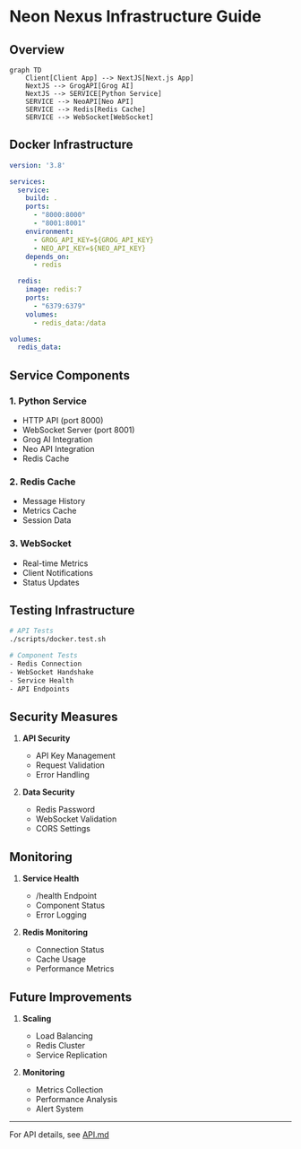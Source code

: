 # Neon Nexus Infrastructure Guide

## Overview

```mermaid
graph TD
    Client[Client App] --> NextJS[Next.js App]
    NextJS --> GrogAPI[Grog AI]
    NextJS --> SERVICE[Python Service]
    SERVICE --> NeoAPI[Neo API]
    SERVICE --> Redis[Redis Cache]
    SERVICE --> WebSocket[WebSocket]
```

## Docker Infrastructure

```yaml:docker-compose.yml
version: '3.8'

services:
  service:
    build: .
    ports:
      - "8000:8000"
      - "8001:8001"
    environment:
      - GROG_API_KEY=${GROG_API_KEY}
      - NEO_API_KEY=${NEO_API_KEY}
    depends_on:
      - redis

  redis:
    image: redis:7
    ports:
      - "6379:6379"
    volumes:
      - redis_data:/data

volumes:
  redis_data:
```

## Service Components

### 1. Python Service
- HTTP API (port 8000)
- WebSocket Server (port 8001)
- Grog AI Integration
- Neo API Integration
- Redis Cache

### 2. Redis Cache
- Message History
- Metrics Cache
- Session Data

### 3. WebSocket
- Real-time Metrics
- Client Notifications
- Status Updates

## Testing Infrastructure

```bash
# API Tests
./scripts/docker.test.sh

# Component Tests
- Redis Connection
- WebSocket Handshake
- Service Health
- API Endpoints
```

## Security Measures

1. **API Security**
   - API Key Management
   - Request Validation
   - Error Handling

2. **Data Security**
   - Redis Password
   - WebSocket Validation
   - CORS Settings

## Monitoring

1. **Service Health**
   - /health Endpoint
   - Component Status
   - Error Logging

2. **Redis Monitoring**
   - Connection Status
   - Cache Usage
   - Performance Metrics

## Future Improvements

1. **Scaling**
   - Load Balancing
   - Redis Cluster
   - Service Replication

2. **Monitoring**
   - Metrics Collection
   - Performance Analysis
   - Alert System

---

For API details, see [API.md](./API.md) 
